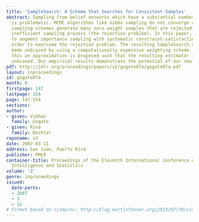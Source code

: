 ```yaml
---
title: 'SampleSearch: A Scheme that Searches for Consistent Samples'
abstract: Sampling from belief networks which have a substantial number of zero probabilities
  is problematic. MCMC algorithms like Gibbs sampling do not converge and importance
  sampling schemes generate many zero weight samples that are rejected, yielding an
  inefficient sampling process (the rejection problem). In this paper, we propose
  to augment importance sampling with systematic constraint-satisfaction search in
  order to overcome the rejection problem. The resulting SampleSearch scheme can be
  made unbiased by using a computationally expensive weighting scheme. To overcome
  this an approximation is proposed such that the resulting estimator is asymptotically
  unbiased. Our empirical results demonstrate the potential of our new scheme.
pdf: http://jmlr.org/proceedings/papers/v2/gogate07a/gogate07a.pdf
layout: inproceedings
id: gogate07a
month: 0
firstpage: 147
lastpage: 154
page: 147-154
sections: 
author:
- given: Vibhav
  family: Gogate
- given: Rina
  family: Dechter
reponame: v2
date: 2007-03-11
address: San Juan, Puerto Rico
publisher: PMLR
container-title: Proceedings of the Eleventh International Conference on Artificial
  Intelligence and Statistics
volume: '2'
genre: inproceedings
issued:
  date-parts:
  - 2007
  - 3
  - 11
# Format based on citeproc: http://blog.martinfenner.org/2013/07/30/citeproc-yaml-for-bibliographies/
---
```

